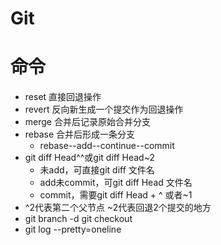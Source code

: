 # Git

# 命令
* reset 直接回退操作
* revert 反向新生成一个提交作为回退操作
* merge 合并后记录原始合并分支
* rebase 合并后形成一条分支
    * rebase--add--continue--commit
* git diff Head^^或git diff Head~2
    * 未add，可直接git diff 文件名
    * add未commit，可git diff Head 文件名
    * commit，需要git diff Head + ^ 或者~1
* ^2代表第二个父节点 ~2代表回退2个提交的地方
* git branch -d  git checkout
* git log --pretty=oneline